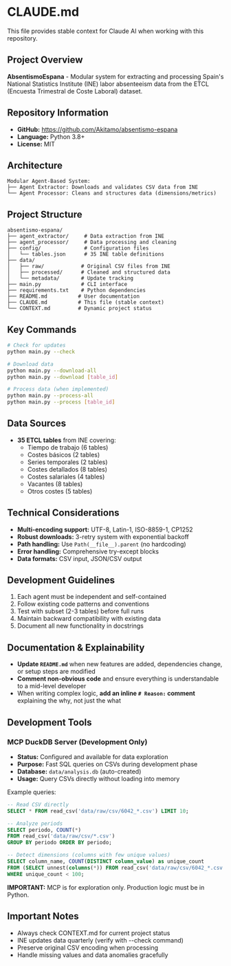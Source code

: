 # CLAUDE.md

This file provides stable context for Claude AI when working with this repository.

## Project Overview
**AbsentismoEspana** - Modular system for extracting and processing Spain's National Statistics Institute (INE) labor absenteeism data from the ETCL (Encuesta Trimestral de Coste Laboral) dataset.

## Repository Information
- **GitHub:** https://github.com/Akitamo/absentismo-espana
- **Language:** Python 3.8+
- **License:** MIT

## Architecture
```
Modular Agent-Based System:
├── Agent Extractor: Downloads and validates CSV data from INE
└── Agent Processor: Cleans and structures data (dimensions/metrics)
```

## Project Structure
```
absentismo-espana/
├── agent_extractor/     # Data extraction from INE
├── agent_processor/     # Data processing and cleaning
├── config/              # Configuration files
│   └── tables.json      # 35 INE table definitions
├── data/
│   ├── raw/            # Original CSV files from INE
│   ├── processed/      # Cleaned and structured data
│   └── metadata/       # Update tracking
├── main.py             # CLI interface
├── requirements.txt    # Python dependencies
├── README.md          # User documentation
├── CLAUDE.md          # This file (stable context)
└── CONTEXT.md         # Dynamic project status
```

## Key Commands
```bash
# Check for updates
python main.py --check

# Download data
python main.py --download-all
python main.py --download [table_id]

# Process data (when implemented)
python main.py --process-all
python main.py --process [table_id]
```

## Data Sources
- **35 ETCL tables** from INE covering:
  - Tiempo de trabajo (6 tables)
  - Costes básicos (2 tables)  
  - Series temporales (2 tables)
  - Costes detallados (8 tables)
  - Costes salariales (4 tables)
  - Vacantes (8 tables)
  - Otros costes (5 tables)

## Technical Considerations
- **Multi-encoding support:** UTF-8, Latin-1, ISO-8859-1, CP1252
- **Robust downloads:** 3-retry system with exponential backoff
- **Path handling:** Use `Path(__file__).parent` (no hardcoding)
- **Error handling:** Comprehensive try-except blocks
- **Data formats:** CSV input, JSON/CSV output

## Development Guidelines
1. Each agent must be independent and self-contained
2. Follow existing code patterns and conventions
3. Test with subset (2-3 tables) before full runs
4. Maintain backward compatibility with existing data
5. Document all new functionality in docstrings

## Documentation & Explainability
- **Update `README.md`** when new features are added, dependencies change, or setup steps are modified
- **Comment non-obvious code** and ensure everything is understandable to a mid-level developer
- When writing complex logic, **add an inline `# Reason:` comment** explaining the why, not just the what

## Development Tools

### MCP DuckDB Server (Development Only)
- **Status:** Configured and available for data exploration
- **Purpose:** Fast SQL queries on CSVs during development phase
- **Database:** `data/analysis.db` (auto-created)
- **Usage:** Query CSVs directly without loading into memory

Example queries:
```sql
-- Read CSV directly
SELECT * FROM read_csv('data/raw/csv/6042_*.csv') LIMIT 10;

-- Analyze periods
SELECT periodo, COUNT(*) 
FROM read_csv('data/raw/csv/*.csv') 
GROUP BY periodo ORDER BY periodo;

-- Detect dimensions (columns with few unique values)
SELECT column_name, COUNT(DISTINCT column_value) as unique_count
FROM (SELECT unnest(columns(*)) FROM read_csv('data/raw/csv/6042_*.csv'))
WHERE unique_count < 100;
```

**IMPORTANT:** MCP is for exploration only. Production logic must be in Python.

## Important Notes
- Always check CONTEXT.md for current project status
- INE updates data quarterly (verify with --check command)
- Preserve original CSV encoding when processing
- Handle missing values and data anomalies gracefully